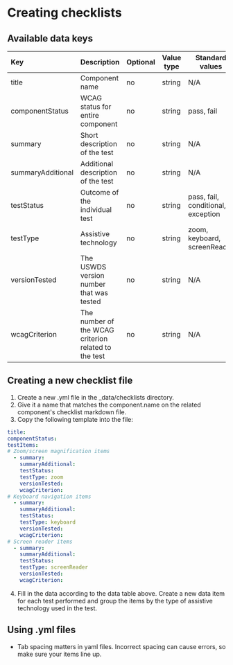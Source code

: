 # Creating checklists

## Available data keys

| Key               | Description                                          | Optional | Value type | Standard values                   | Displayed |
| :---------------- | :--------------------------------------------------- | -------- | ---------- | --------------------------------- | --------- |
| title             | Component name                                       | no       | string     | N/A                               | No        |
| componentStatus   | WCAG status for entire component                     | no       | string     | pass, fail                        | Yes       |
| summary           | Short description of the test                        | no       | string     | N/A                               | yes       |
| summaryAdditional | Additional description of the test                   | no       | string     | N/A                               | yes       |
| testStatus        | Outcome of the individual test                       | no       | string     | pass, fail, conditional, exception | yes       |
| testType          | Assistive technology                                 | no       | string     | zoom, keyboard, screenReader      | yes       |
| versionTested     | The USWDS version number that was tested             | no       | string     | N/A                               | yes       |
| wcagCriterion     | The number of the WCAG criterion related to the test | no       | string     | N/A                               | yes       |


## Creating a new checklist file

1. Create a new .yml file in the _data/checklists directory.
2. Give it a name that matches the component.name on the related component's checklist markdown file.
3. Copy the following template into the file:
```yaml
title:
componentStatus:
testItems:
# Zoom/screen magnification items
  - summary:
    summaryAdditional:
    testStatus:
    testType: zoom
    versionTested:
    wcagCriterion:
# Keyboard navigation items
  - summary:
    summaryAdditional:
    testStatus:
    testType: keyboard
    versionTested:
    wcagCriterion:
# Screen reader items
  - summary:
    summaryAdditional:
    testStatus:
    testType: screenReader
    versionTested:
    wcagCriterion:
```
4. Fill in the data according to the data table above.
   Create a new data item for each test performed and group the items by the type of assistive technology used in the test.

## Using .yml files

 - Tab spacing matters in yaml files. Incorrect spacing can cause errors, so make sure your items line up.